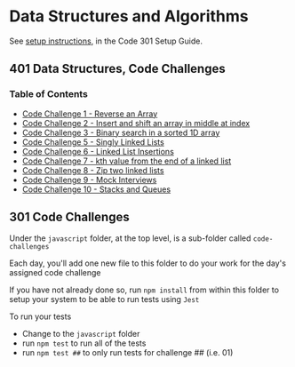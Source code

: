 # Data Structures and Algorithms

See [setup instructions](https://codefellows.github.io/setup-guide/code-301/3-code-challenges), in the Code 301 Setup Guide.

## 401 Data Structures, Code Challenges

### Table of Contents

- [Code Challenge 1 - Reverse an Array](javascript/array/array-reverse/README.md)
- [Code Challenge 2 - Insert and shift an array in middle at index](javascript/array/array-insert-shift/README.md)
- [Code Challenge 3 - Binary search in a sorted 1D array](javascript/array/array-binary-search/README.md)
- [Code Challenge 5 - Singly Linked Lists](javascript/linked-list/singly-linked-lists/README.md)
- [Code Challenge 6 - Linked List Insertions](javascript/linked-list/linked-list-insertions/README.md)
- [Code Challenge 7 - kth value from the end of a linked list](./javascript/linked-list/linked-list-kth/README.md)
- [Code Challenge 8 - Zip two linked lists](javascript/linked-list/linked-list-zip/README.md)
- [Code Challenge 9 - Mock Interviews](javascript/linked-list/challenge9/README.md)
- [Code Challenge 10 - Stacks and Queues](javascript/linked-list/stack-and-queue/README.md)

## 301 Code Challenges

Under the `javascript` folder, at the top level, is a sub-folder called `code-challenges`

Each day, you'll add one new file to this folder to do your work for the day's assigned code challenge

If you have not already done so, run `npm install` from within this folder to setup your system to be able to run tests using `Jest`

To run your tests

- Change to the `javascript` folder
- run `npm test` to run all of the tests
- run `npm test ##` to only run tests for challenge ## (i.e. 01)


